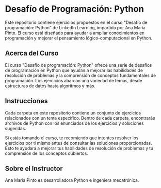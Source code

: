 # Desafío de Programación: Python

Este repositorio contiene ejercicios propuestos en el curso "Desafío de programación: Python" de LinkedIn Learning, impartido por Ana María Pinto. El curso está diseñado para ayudar a ampliar conocimientos en programación y mejorar el pensamiento lógico-computacional en Python.

## Acerca del Curso

El curso "Desafío de programación: Python" ofrece una serie de desafíos de programación en Python que ayudan a mejorar las habilidades de resolución de problemas y la comprensión de conceptos fundamentales de programación. Los ejercicios abarcan una variedad de temas, desde estructuras de datos hasta algoritmos y más.

## Instrucciones

Cada carpeta en este repositorio contiene un conjunto de ejercicios relacionados con un tema específico. Dentro de cada carpeta, encontrarás archivos de Python con los enunciados de los ejercicios y soluciones sugeridas.

Si estás tomando el curso, te recomiendo que intentes resolver los ejercicios por ti mismo antes de consultar las soluciones proporcionadas. Esto te ayudará a mejorar tus habilidades de resolución de problemas y tu comprensión de los conceptos cubiertos.

## Sobre el Instructor

Ana María Pinto es desarrolladora Python e ingeniera mecatrónica.
